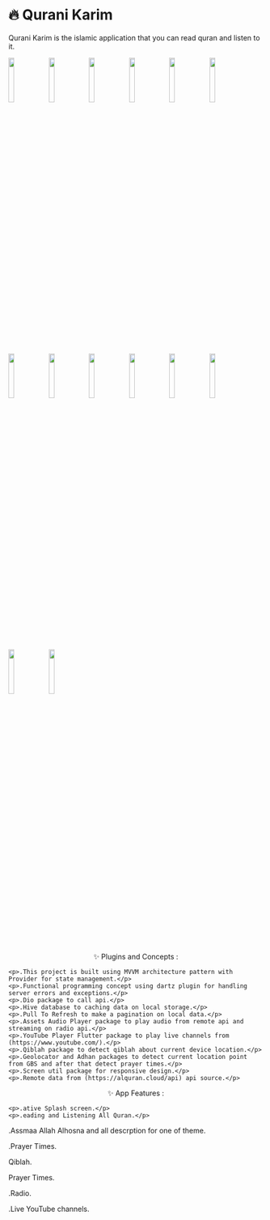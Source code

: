 # 🔥 Qurani Karim
<p>Qurani Karim is the islamic application that you can read quran and listen to it.</p>

<img src="https://user-images.githubusercontent.com/26741217/167068776-7772fe3e-d647-40a9-b651-6ca59d452e05.jpg" width="15%"></img>
<img src="https://user-images.githubusercontent.com/26741217/167069106-562d5079-c1be-476a-b77d-1da88f76e391.jpg" width="15%"></img>
<img src="https://user-images.githubusercontent.com/26741217/167069217-defb937f-77dd-4980-887e-4cb1ce39a738.jpg" width="15%"></img>
<img src="https://user-images.githubusercontent.com/26741217/167069305-f38369e2-7ce2-4464-81f5-087ee499c860.jpg" width="15%"></img>
<img src="https://user-images.githubusercontent.com/26741217/167069321-850914bd-1bdb-43ff-8ee1-8044d25e8c35.jpg" width="15%"></img>
<img src="https://user-images.githubusercontent.com/26741217/167069341-473df0d7-7579-402b-9ea9-fb6ee7f95d68.jpg" width="15%"></img>
<img src="https://user-images.githubusercontent.com/26741217/167069367-1819bdc9-2f6f-4659-9fee-c5596dcbeb96.jpg" width="15%"></img>
<img src="https://user-images.githubusercontent.com/26741217/167069390-6ef58b4d-f6d7-419c-ba66-5eb797f96fb9.jpg" width="15%"></img>
<img src="https://user-images.githubusercontent.com/26741217/167069465-96b6c87b-ff3d-4b65-9b4d-9a326314e160.jpg" width="15%"></img>
<img src="https://user-images.githubusercontent.com/26741217/167069622-2e06a01a-ac9a-40f8-9297-d99cb3ea338a.jpg" width="15%"></img>
<img src="https://user-images.githubusercontent.com/26741217/167069645-86070eb1-b09f-4d52-b695-a67cacf58860.jpg" width="15%"></img>
<img src="https://user-images.githubusercontent.com/26741217/167069673-41f689c0-bec7-4210-952f-42c167391b90.jpg" width="15%"></img>
<img src="https://user-images.githubusercontent.com/26741217/167069691-68b7f063-7473-4388-9420-c881cc4a9bf8.jpg" width="15%"></img>
<img src="https://user-images.githubusercontent.com/26741217/167069704-26497c53-1452-4c86-9179-033a0d1ad50a.jpg" width="15%"></img>
  
<p align="center">
✨ Plugins and Concepts :
  
    <p>.This project is built using MVVM architecture pattern with Provider for state management.</p>
    <p>.Functional programming concept using dartz plugin for handling server errors and exceptions.</p>
    <p>.Dio package to call api.</p>
    <p>.Hive database to caching data on local storage.</p>
    <p>.Pull To Refresh to make a pagination on local data.</p>
    <p>.Assets Audio Player package to play audio from remote api and streaming on radio api.</p>
    <p>.YouTube Player Flutter package to play live channels from (https://www.youtube.com/).</p>
    <p>.Qiblah package to detect qiblah about current device location.</p>
    <p>.Geolocator and Adhan packages to detect current location point from GBS and after that detect prayer times.</p>
    <p>.Screen util package for responsive design.</p>
    <p>.Remote data from (https://alquran.cloud/api) api source.</p>
      
</p>
<p align="center">
<p align="center">
✨ App Features :
  
    <p>.ative Splash screen.</p>
    <p>.eading and Listening All Quran.</p>
   <p>.Assmaa Allah Alhosna and all descrption for one of theme.</p>
   <p>.Prayer Times.</p>
  <p> Qiblah.</p>
  <p> Prayer Times.</p>
    <p>.Radio.</p>
    <p>.Live YouTube channels.</p>
</p>
